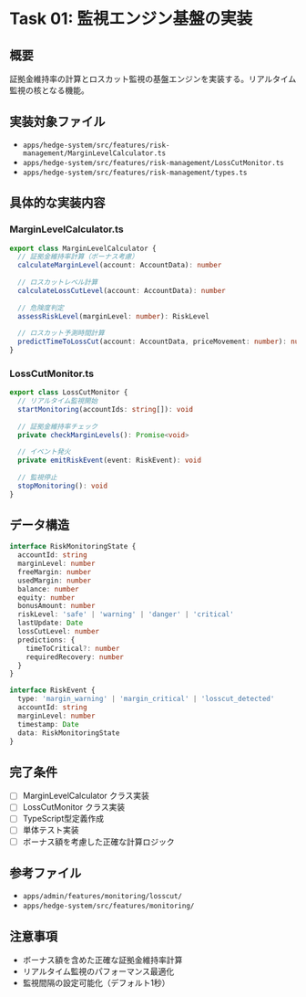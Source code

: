 # Task 01: 監視エンジン基盤の実装

## 概要
証拠金維持率の計算とロスカット監視の基盤エンジンを実装する。リアルタイム監視の核となる機能。

## 実装対象ファイル
- `apps/hedge-system/src/features/risk-management/MarginLevelCalculator.ts`
- `apps/hedge-system/src/features/risk-management/LossCutMonitor.ts`
- `apps/hedge-system/src/features/risk-management/types.ts`

## 具体的な実装内容

### MarginLevelCalculator.ts
```typescript
export class MarginLevelCalculator {
  // 証拠金維持率計算（ボーナス考慮）
  calculateMarginLevel(account: AccountData): number
  
  // ロスカットレベル計算
  calculateLossCutLevel(account: AccountData): number
  
  // 危険度判定
  assessRiskLevel(marginLevel: number): RiskLevel
  
  // ロスカット予測時間計算
  predictTimeToLossCut(account: AccountData, priceMovement: number): number
}
```

### LossCutMonitor.ts
```typescript
export class LossCutMonitor {
  // リアルタイム監視開始
  startMonitoring(accountIds: string[]): void
  
  // 証拠金維持率チェック
  private checkMarginLevels(): Promise<void>
  
  // イベント発火
  private emitRiskEvent(event: RiskEvent): void
  
  // 監視停止
  stopMonitoring(): void
}
```

## データ構造
```typescript
interface RiskMonitoringState {
  accountId: string
  marginLevel: number
  freeMargin: number
  usedMargin: number
  balance: number
  equity: number
  bonusAmount: number
  riskLevel: 'safe' | 'warning' | 'danger' | 'critical'
  lastUpdate: Date
  lossCutLevel: number
  predictions: {
    timeToCritical?: number
    requiredRecovery: number
  }
}

interface RiskEvent {
  type: 'margin_warning' | 'margin_critical' | 'losscut_detected'
  accountId: string
  marginLevel: number
  timestamp: Date
  data: RiskMonitoringState
}
```

## 完了条件
- [ ] MarginLevelCalculator クラス実装
- [ ] LossCutMonitor クラス実装  
- [ ] TypeScript型定義作成
- [ ] 単体テスト実装
- [ ] ボーナス額を考慮した正確な計算ロジック

## 参考ファイル
- `apps/admin/features/monitoring/losscut/`
- `apps/hedge-system/src/features/monitoring/`

## 注意事項
- ボーナス額を含めた正確な証拠金維持率計算
- リアルタイム監視のパフォーマンス最適化
- 監視間隔の設定可能化（デフォルト1秒）